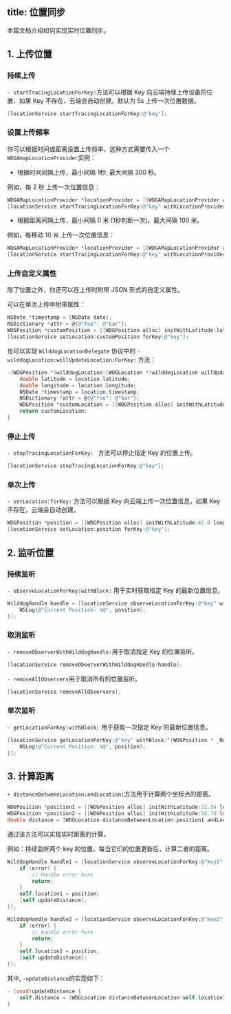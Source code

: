 title: 位置同步
---

本篇文档介绍如何实现实时位置同步。

## 1. 上传位置

### 持续上传

`- startTracingLocationForKey:`方法可以根据 Key 向云端持续上传设备的位置，如果 Key 不存在，云端会自动创建。默认为 5s 上传一次位置数据。

```objectivec
[locationService startTracingLocationForKey:@"key"];
```

### 设置上传频率

你可以根据时间或距离设置上传频率，这种方式需要传入一个`WDGAmapLocationProvider`实例：

- 根据时间间隔上传，最小间隔 1秒, 最大间隔 300 秒。

例如，每 2 秒 上传一次位置信息：

```objectivec
WDGAMapLocationProvider *locationProvider = [[WDGAMapLocationProvider alloc] initWithTimeInterval:2.0];
[locationService startTracingLocationForKey:@"key" withLocationProvider:locationProvider];
```

- 根据距离间隔上传，最小间隔 0 米 (1秒判断一次)，最大间隔 100 米。

例如，每移动 10 米 上传一次位置信息：

```objectivec
WDGAMapLocationProvider *locationProvider = [[WDGAMapLocationProvider alloc] initWithDistance:10.0];
[locationService startTracingLocationForKey:@"key" withLocationProvider:locationProvider];
```



### 上传自定义属性

除了位置之外，你还可以在上传时附带 JSON 形式的自定义属性。

可以在单次上传中附带属性：

```objectivec
NSDate *timestamp = [NSDate date];
NSDictionary *attr = @{@"foo": @"bar"};
WDGPosition *customPosition = [[WDGPosition alloc] initWithLatitude:latitude longitude:longitude timestamp:timestamp customAttributes:attr];
[locationService setLocation:customPosition forKey:@"key"];
```

也可以实现 `WilddogLocationDelegate` 协议中的 `- wilddogLocation:willUpdateLocation:ForKey:` 方法：

```objectivec
-(WDGPosition *)wilddogLocation:(WDGLocation *)wilddogLocation willUpdateLocation:(WDGPosition *)location ForKey:(NSString *)key {
    double latitude = location.latitude;
    double longitude = location.longitude;
    NSDate *timestamp = location.timestamp;
    NSDictionary *attr = @{@"foo": @"bar"};
    WDGPosition *customLocation = [[WDGPosition alloc] initWithLatitude:latitude longitude:longitude timestamp:timestamp customAttributes:attr];
    return customLocation;
}
```

### 停止上传

`- stopTracingLocationForKey: ` 方法可以停止指定 Key 的位置上传。

```objectivec
[locationService stopTracingLocationForKey:@"key"];
```



### 单次上传

`- setLocation:forKey:` 方法可以根据 Key 向云端上传一次位置信息，如果 Key 不存在，云端会自动创建。

```objectivec
WDGPosition *position = [[WDGPosition alloc] initWithLatitude:42.0 longitude:100.0];
[locationService setLocation:position forKey:@"key"];
```





## 2. 监听位置

### 持续监听
`- observeLocationForKey:withBlock:` 用于实时获取指定 Key 的最新位置信息。

```objectivec
WilddogHandle handle = [locationService observeLocationForKey:@"key" withBlock:^(WDGPosition * _Nullable position, NSError * _Nullable error) {
    NSLog(@"Current Position: %@", position);
}];
```



### 取消监听

`- removeObserverWithWilddogHandle:`用于取消指定 Key 的位置监听。

```objectivec
[locationService removeObserverWithWilddogHandle:handle];
```

`- removeAllObservers`用于取消所有的位置监听。

```objectivec
[locationService removeAllObservers];
```



### 单次监听

`- getLocationForKey:withBlock:`  用于获取一次指定 Key 的最新位置信息。

```objectivec
[locationService getLocationForKey:@"key" withBlock:^(WDGPosition * _Nullable position, NSError * _Nullable error) {
    NSLog(@"Current Position: %@", position);
}];
```



## 3. 计算距离

`+ distanceBetweenLocation:andLocation:`方法用于计算两个坐标点的距离。

```objectivec
WDGPosition *position1 = [[WDGPosition alloc] initWithLatitude:12.34 longitude:56.78];
WDGPosition *position2 = [[WDGPosition alloc] initWithLatitude:56.78 longitude:90.12];
double distance = [WDGLocation distanceBetweenLocation:position1 andLocation:position2];
```

通过该方法可以实现实时距离的计算。

例如：持续监听两个 key 的位置，每当它们的位置更新后，计算二者的距离。

```objectivec
WilddogHandle handle1 = [locationService observeLocationForKey:@"key1" withBlock:^(WDGPosition * _Nullable position, NSError * _Nullable error) {
    if (error) {
        // Handle error here
        return;
    }
    self.location1 = position;
    [self updateDistance];
}];

WilddogHandle handle2 = [locationService observeLocationForKey:@"key2" withBlock:^(WDGPosition * _Nullable position, NSError * _Nullable error) {
    if (error) {
        // Handle error here
        return;
    }
    self.location2 = position;
    [self updateDistance];
}];
```
其中, `-updateDistance`的实现如下：

 ```objectivec
 - (void)updateDistance {
     self.distance = [WDGLocation distanceBetweenLocation:self.location1 andLocation:self.location2];
 }
 ```
